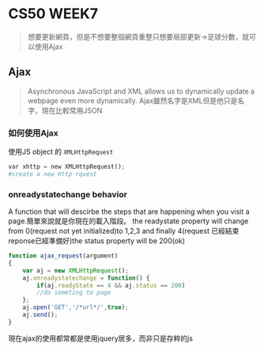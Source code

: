 

# CS50 WEEK7
> 想要更新網頁，但是不想要整個網頁重整只想要局部更新->足球分數，就可以使用Ajax
> 

## Ajax
>Asynchronous JavaScript and XML allows us to dynamically update a webpage even more dynamically.
>Ajax雖然名字是XML但是他只是名字，現在比較常用JSON
>

### 如何使用Ajax
使用JS object 的 `XMLHttpRequest`

```python
var xhttp = new XMLHttpRequest();
#create a new Http rquest

```

### onreadystatechange behavior 
A function that will descirbe the steps that are happening when you visit a page.簡單來說就是你現在的載入階段。
the readystate property will change from 0(request not yet initialized)to 1,2,3 and finally 4(request 已經結束reponse已經準備好)the status property will be 200(ok)


```javascript
function ajax_request(argument)
{
    var aj = new XMLHttpRequest();
    aj.onreadystatechange = function() {
        if(aj.readyState == 4 && aj.status == 200)
        //do someting to page
    };
    aj.open('GET','/*url*/',true);
    aj.send();
}
```

現在ajax的使用都常都是使用jquery居多，而非只是存粹的js